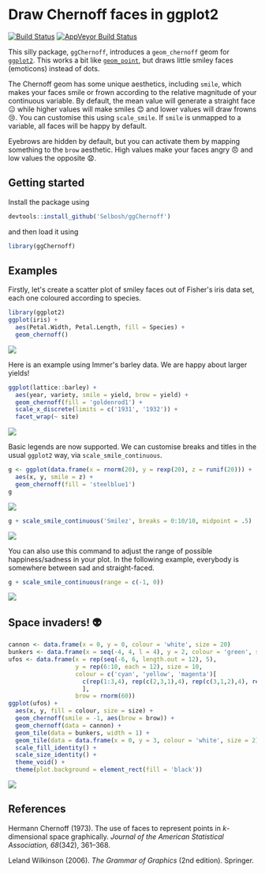 
<!-- README.md is generated from README.Rmd. Please edit that file -->
Draw Chernoff faces in ggplot2
==============================

[![Build Status](https://travis-ci.org/Selbosh/ggChernoff.svg?branch=master)](https://travis-ci.org/Selbosh/ggChernoff) [![AppVeyor Build Status](https://ci.appveyor.com/api/projects/status/github/Selbosh/ggChernoff?branch=master&svg=true)](https://ci.appveyor.com/project/Selbosh/ggChernoff)

This silly package, `ggChernoff`, introduces a `geom_chernoff` geom for [`ggplot2`](http://ggplot2.org). This works a bit like [`geom_point`](http://docs.ggplot2.org/current/geom_point.html), but draws little smiley faces (emoticons) instead of dots.

The Chernoff geom has some unique aesthetics, including `smile`, which makes your faces smile or frown according to the relative magnitude of your continuous variable. By default, the mean value will generate a straight face :expressionless: while higher values will make smiles :blush: and lower values will draw frowns :cry:. You can customise this using `scale_smile`. If `smile` is unmapped to a variable, all faces will be happy by default.

Eyebrows are hidden by default, but you can activate them by mapping something to the `brow` aesthetic. High values make your faces angry :angry: and low values the opposite :anguished:.

Getting started
---------------

Install the package using

``` r
devtools::install_github('Selbosh/ggChernoff')
```

and then load it using

``` r
library(ggChernoff)
```

Examples
--------

Firstly, let's create a scatter plot of smiley faces out of Fisher's iris data set, each one coloured according to species.

``` r
library(ggplot2)
ggplot(iris) +
  aes(Petal.Width, Petal.Length, fill = Species) +
  geom_chernoff()
```

![](README-iris-1.png)

Here is an example using Immer's barley data. We are happy about larger yields!

``` r
ggplot(lattice::barley) +
  aes(year, variety, smile = yield, brow = yield) +
  geom_chernoff(fill = 'goldenrod1') +
  scale_x_discrete(limits = c('1931', '1932')) +
  facet_wrap(~ site)
```

![](README-barley-1.png)

Basic legends are now supported. We can customise breaks and titles in the usual `ggplot2` way, via `scale_smile_continuous`.

``` r
g <- ggplot(data.frame(x = rnorm(20), y = rexp(20), z = runif(20))) +
  aes(x, y, smile = z) +
  geom_chernoff(fill = 'steelblue1')
g
```

![](README-legends-1.png)

``` r
g + scale_smile_continuous('Smilez', breaks = 0:10/10, midpoint = .5)
```

![](README-legends-2.png)

You can also use this command to adjust the range of possible happiness/sadness in your plot. In the following example, everybody is somewhere between sad and straight-faced.

``` r
g + scale_smile_continuous(range = c(-1, 0))
```

![](README-range-1.png)

Space invaders! :alien:
-----------------------

``` r
cannon <- data.frame(x = 0, y = 0, colour = 'white', size = 20)
bunkers <- data.frame(x = seq(-4, 4, l = 4), y = 2, colour = 'green', size = 1)
ufos <- data.frame(x = rep(seq(-6, 6, length.out = 12), 5),
                   y = rep(6:10, each = 12), size = 10,
                   colour = c('cyan', 'yellow', 'magenta')[
                     c(rep(1:3,4), rep(c(2,3,1),4), rep(c(3,1,2),4), rep(1:3,4), rep(c(2,3,1),4))
                     ],
                   brow = rnorm(60))
ggplot(ufos) +
  aes(x, y, fill = colour, size = size) +
  geom_chernoff(smile = -1, aes(brow = brow)) +
  geom_chernoff(data = cannon) +
  geom_tile(data = bunkers, width = 1) +
  geom_tile(data = data.frame(x = 0, y = 3, colour = 'white', size = 2), width = .1) +
  scale_fill_identity() +
  scale_size_identity() +
  theme_void() +
  theme(plot.background = element_rect(fill = 'black'))
```

![](README-spaceinvaders-1.png)

References
----------

Hermann Chernoff (1973). The use of faces to represent points in *k*-dimensional space graphically. *Journal of the American Statistical Association, 68*(342), 361–368.

Leland Wilkinson (2006). *The Grammar of Graphics* (2nd edition). Springer.
